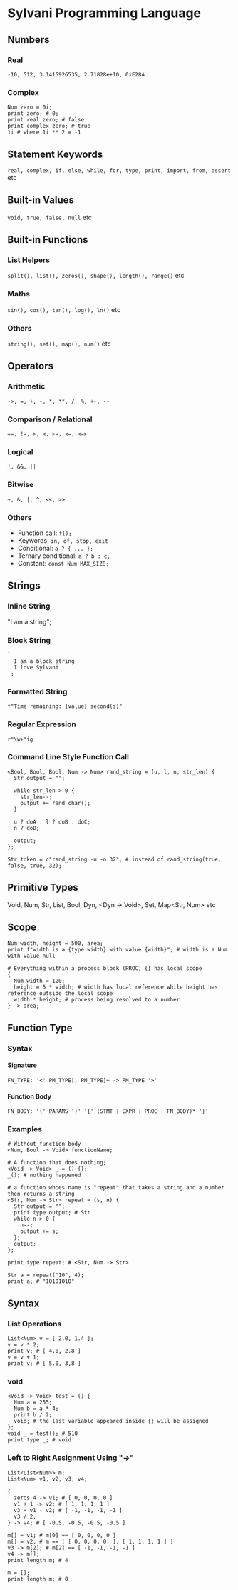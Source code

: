 # Sylvani Programming Language

## Numbers

### Real
``` -10, 512, 3.1415926535, 2.71828e+10, 0xE28A ```

### Complex
```
Num zero = 0i;
print zero; # 0;
print real zero; # false
print complex zero; # true
1i # where 1i ** 2 = -1
```

## Statement Keywords
``` real, complex, if, else, while, for, type, print, import, from, assert ``` etc

## Built-in Values
``` void, true, false, null ``` etc

## Built-in Functions

### List Helpers
``` split(), list(), zeros(), shape(), length(), range() ``` etc

### Maths
``` sin(), cos(), tan(), log(), ln() ``` etc

### Others
``` string(), set(), map(), num() ``` etc

## Operators

### Arithmetic
``` ->, =, +, -, *, **, /, %, ++, -- ```

### Comparison / Relational
``` ==, !=, >, <, >=, <=, <=> ```

### Logical
``` !, &&, || ```

### Bitwise
``` ~, &, |, ^, <<, >> ```

### Others
- Function call: ``` f(); ```
- Keywords: ``` in, of, stop, exit ```
- Conditional: ``` a ? { ... }; ```
- Ternary conditional: ``` a ? b : c; ```
- Constant: ``` const Num MAX_SIZE; ```

## Strings

### Inline String
"I am a string";

### Block String
```
`
  I am a block string
  I love Sylvani
`;
```

### Formatted String
``` f"Time remaining: {value} second(s)" ```

### Regular Expression
``` r"\w+"ig ```

### Command Line Style Function Call
```
<Bool, Bool, Bool, Num -> Num> rand_string = (u, l, n, str_len) {
  Str output = "";
  
  while str_len > 0 {
    str_len--;
    output += rand_char();
  }
  
  u ? doA : l ? doB : doC;
  n ? doD;
  
  output;
};

Str token = c"rand_string -u -n 32"; # instead of rand_string(true, false, true, 32);
```

## Primitive Types
Void, Num, Str, List<Dyn>, Bool, Dyn, <Dyn -> Void>, Set, Map<Str, Num> etc
  
## Scope
```
Num width, height = 500, area;
print f"width is a {type width} with value {width}"; # width is a Num with value null

# Everything within a process block (PROC) {} has local scope
{
  Num width = 120;
  height = 5 * width; # width has local reference while height has reference outside the local scope
  width * height; # process being resolved to a number
} -> area;
```
  
## Function Type

### Syntax

#### Signature
``` FN_TYPE: '<' PM_TYPE[, PM_TYPE]+ -> PM_TYPE '>' ```

#### Function Body
``` FN_BODY: '(' PARAMS ')' '{' (STMT | EXPR | PROC | FN_BODY)* '}' ```

### Examples
```
# Without function body
<Num, Bool -> Void> functionName;

# A function that does nothing;
<Void -> Void> _ = () {};
_(); # nothing happened
```

```
# a function whoes name is "repeat" that takes a string and a number then returns a string
<Str, Num -> Str> repeat = (s, n) {
  Str output = "";
  print type output; # Str
  while n > 0 {
    n--;
    output += s;
  };
  output;
};

print type repeat; # <Str, Num -> Str>

Str a = repeat("10", 4);
print a; # "10101010"
```

## Syntax

### List Operations
```
List<Num> v = [ 2.0, 1.4 ];
v = v * 2;
print v; # [ 4.0, 2.8 ]
v = v + 1;
print v; # [ 5.0, 3,8 ]
```

### void
```
<Void -> Void> test = () {
  Num a = 255;
  Num b = a * 4;
  print b / 2;
  void; # the last variable appeared inside {} will be assigned
};
void _ = test(); # 510
print type _; # void
```

### Left to Right Assignment Using "->"
```
List<List<Num>> m;
List<Num> v1, v2, v3, v4;

{
  zeros 4 -> v1; # [ 0, 0, 0, 0 ]
  v1 + 1 -> v2; # [ 1, 1, 1, 1 ]
  v3 = v1 - v2; # [ -1, -1, -1, -1 ]
  v3 / 2;
} -> v4; # [ -0.5, -0.5, -0.5, -0.5 ]

m[] = v1; # m[0] == [ 0, 0, 0, 0 ]
m[] = v2; # m == [ [ 0, 0, 0, 0, ], [ 1, 1, 1, 1 ] ]
v3 -> m[2]; # m[2] == [ -1, -1, -1, -1 ]
v4 -> m[];
print length m; # 4

m = [];
print length m; # 0
```

